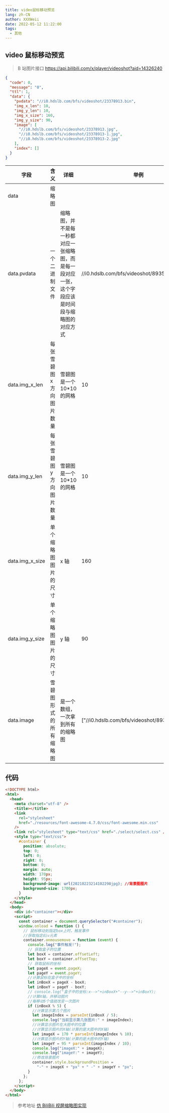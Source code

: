```yaml
---
title: video鼠标移动预览
lang: zh-CN
author: XXXWeii
date: 2022-05-12 11:22:00
tags:
  - 其他
---
```


## video 鼠标移动预览

> B 站图片接口
> https://api.bilibili.com/x/player/videoshot?aid=14326240

```json
{
  "code": 0,
  "message": "0",
  "ttl": 1,
  "data": {
    "pvdata": "//i0.hdslb.com/bfs/videoshot/23378913.bin",
    "img_x_len": 10,
    "img_y_len": 10,
    "img_x_size": 160,
    "img_y_size": 90,
    "image": [
      "//i0.hdslb.com/bfs/videoshot/23378913.jpg",
      "//i0.hdslb.com/bfs/videoshot/23378913-1.jpg",
      "//i0.hdslb.com/bfs/videoshot/23378913-2.jpg"
    ],
    "index": []
  }
}
```

| 字段            | 含义                      | 详细                                                                                             | 举例                                          |
| --------------- | ------------------------- | ------------------------------------------------------------------------------------------------ | --------------------------------------------- |
| data            | 缩略图                    |                                                                                                  |                                               |
| data.pvdata     | 一个二进制文件            | 缩略图，并不是每一秒都对应一张缩略图，而是每一段对应一张，这个字段应该是时间段与缩略图的对应方式 | //i0.hdslb.com/bfs/videoshot/89359010.bin     |
| data.img_x_len  | 每张雪碧图 x 方向图片数量 | 雪碧图是一个 10\*10 的网格                                                                       | 10                                            |
| data.img_y_len  | 每张雪碧图 y 方向图片数量 | 雪碧图是一个 10\*10 的网格                                                                       | 10                                            |
| data.img_x_size | 单个缩略图图片的尺寸      | x 轴                                                                                             | 160                                           |
| data.img_y_size | 单个缩略图图片的尺寸      | y 轴                                                                                             | 90                                            |
| data.image      | 雪碧图形式的所有缩略图    | 是一个数组，一次拿到所有的缩略图                                                                 | ["//i0.hdslb.com/bfs/videoshot/89359010.jpg"] |

## 代码

```html
<!DOCTYPE html>
<html>
  <head>
    <meta charset="utf-8" />
    <title></title>
    <link
      rel="stylesheet"
      href="./resources/font-awesome-4.7.0/css/font-awesome.min.css"
    />
    <link rel="stylesheet" type="text/css" href="./select/select.css" />
    <style type="text/css">
      #container {
        position: absolute;
        top: 0;
        left: 0;
        right: 0;
        bottom: 0;
        margin: auto;
        width: 170px;
        height: 95px;
        background-image: url(20210223214102298jpg); //背景图图片
        background-size: 1700px;
      }
    </style>
  </head>
  <body>
    <div id="container"></div>
    <script>
      const container = document.querySelector("#container");
      window.onload = function () {
        // 鼠标移动到指定box上时，触发事件
        //获取指定div元素
        container.onmousemove = function (event) {
          console.log("事件触发!");
          // 获取盒子的位置
          let boxX = container.offsetLeft;
          let boxY = container.offsetTop;
          // 获取鼠标的坐标
          let pageX = event.pageX;
          let pageY = event.pageY;
          //计算鼠标在盒子中的坐标
          let inBoxX = pageX - boxX;
          let inBoxY = pageY - boxY;
          // console.log("盒子中的坐标:x-->"+inBoxX+"--y-->"+inBoxY);
          //计算X轴，并移动图片
          //每移动5个值就改变一次图片
          if (inBoxX % 5) {
            //计算显示第几个图片
            let imageIndex = parseInt(inBoxX / 5);
            console.log("当前显示第几张图片:" + imageIndex);
            //计算显示图片在大图中的位置
            //计算显示图片的X轴(计算的是大图中的X轴)
            let imageX = 170 * parseInt(imageIndex % 10);
            //计算显示图片的Y轴(计算的是大图中的Y轴)
            let imageY = 95 * parseInt(imageIndex / 10);
            console.log("imageX:" + imageX);
            console.log("imageY:" + imageY);
            //修改背景图片
            container.style.backgroundPosition =
              "-" + imageX + "px" + " -" + imageY + "px";
          }
        };
      };
    </script>
  </body>
</html>
```

> 参考地址
> [仿 BiliBili 视屏缩略图实现](https://blog.csdn.net/Mr_FenKuan/article/details/114003333?spm=1001.2101.3001.6650.7&utm_medium=distribute.pc_relevant.none-task-blog-2%7Edefault%7EBlogCommendFromBaidu%7ERate-7-114003333-blog-90724799.topblog&depth_1-utm_source=distribute.pc_relevant.none-task-blog-2%7Edefault%7EBlogCommendFromBaidu%7ERate-7-114003333-blog-90724799.topblog&utm_relevant_index=12)
